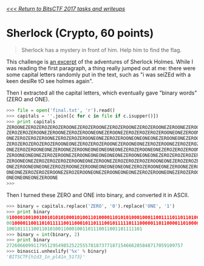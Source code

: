 _[<<< Return to BitsCTF 2017 tasks and writeups](/bitsctf-2017)_
# Sherlock (Crypto, 60 points)

>Sherlock has a mystery in front of him. Help him to find the flag.

This challenge is [an excerpt](final.txt) of the adventures of Sherlock Holmes. While I was reading the first paragraph, a thing really jumped out at me: there were some capital letters randomly put in the text, such as "i was seiZEd with a keen desiRe tO see holmes again".

Then I extracted all the capital letters, which eventually gave "binary words" (ZERO and ONE).

```python
>>> file = open('final.txt', 'r').read()
>>> capitals = ''.join([c for c in file if c.isupper()])
>>> print capitals
ZEROONEZEROZEROZEROZEROONEZEROZEROONEZEROZEROONEZEROZEROONEZEROONEZEROONEZEROONE
ZEROZEROZEROONEZEROONEZEROZEROONEONEZEROONEZEROZEROZEROZEROONEONEZEROONEZEROONEZERO
ONEZEROZEROZEROONEZEROZEROZEROONEONEZEROZEROONEONEONEONEZEROONEONEZEROONEONEZEROONE
ZEROZEROZEROZEROZEROONEONEZEROZEROZEROONEZEROONEONEZEROZEROONEZEROZEROZEROZEROONE
ONEZEROZEROONEONEZEROONEZEROONEONEONEONEONEZEROZEROONEONEZEROZEROZEROONEZEROONEONE
ZEROONEONEONEZEROZEROONEZEROONEONEONEONEONEZEROONEONEONEZEROZEROZEROZEROZEROONEONE
ZEROONEONEZEROZEROZEROZEROONEONEZEROONEZEROZEROZEROZEROONEONEZEROZEROZEROONEZEROONE
ONEZEROONEONEONEZEROZEROONEZEROONEONEONEONEONEZEROZEROONEONEZEROONEZEROONEZEROZERO
ONEONEZEROZEROZEROONEZEROZEROONEONEZEROONEONEONEZEROZEROONEONEZEROZEROONEONEZEROONE
ONEONEONEONEZEROONE
>>>
```

Then I turned these ZERO and ONE into binary, and converted it in ASCII.

```python
>>> binary = capitals.replace('ZERO', '0').replace('ONE', '1')
>>> print binary
01000010010010010101010001010011010000110101010001000110011110110110100000110001011
00100001100110101111100110001011011100101111101110000011011000011010000110001011011
10010111110011010100110001001101110011001101111101
>>> binary = int(binary, 2)
>>> print binary
27268660991179512954985252255578187377187154666285848717059109757
>>> binascii.unhexlify('%x' % binary)
'BITSCTF{h1d3_1n_pl41n_5173}'
```
